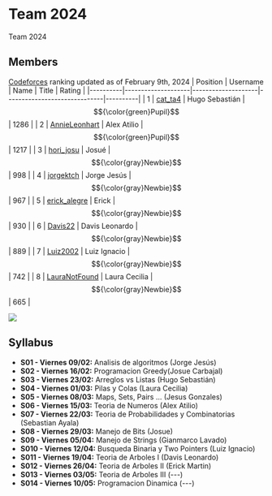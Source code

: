 # Team 2024
Team 2024
## Members
[Codeforces] ranking updated as of February 9th, 2024
| Position | Username           | Name               | Title                        | Rating   |
|----------|--------------------|--------------------|------------------------------|----------|
| 1        | [cat_ta4]          | Hugo Sebastián     | $${\color{green}Pupil}$$     | 1286     |
| 2        | [AnnieLeonhart]    | Alex Atilio        | $${\color{green}Pupil}$$	    | 1217     |
| 3        | [hori_josu]        | Josué              | $${\color{gray}Newbie}$$     |  998     |
| 4        | [jorgektch]        | Jorge Jesús        | $${\color{gray}Newbie}$$	    |  967     |
| 5        | [erick_alegre]     | Erick              | $${\color{gray}Newbie}$$	    |  930     |
| 6        | [Davis22]          | Davis Leonardo     | $${\color{gray}Newbie}$$	    |  889     |
| 7        | [Luiz2002]         | Luiz Ignacio       | $${\color{gray}Newbie}$$     |  742     |
| 8        | [LauraNotFound]    | Laura Cecilia      | $${\color{gray}Newbie}$$     |  665     |

![](https://geps.dev/progress/10.5)

[LauraNotFound]: https://codeforces.com/profile/LauraNotFound
[jorgektch]: https://codeforces.com/profile/jorgektch
[Luiz2002]: https://codeforces.com/profile/Luiz2002
[cat_ta4]: https://codeforces.com/profile/cat_ta4
[Davis22]: https://codeforces.com/profile/Davis22
[jorgektch]: https://codeforces.com/profile/jorgektch
[erick_alegre]: https://codeforces.com/profile/erick_alegre
[AnnieLeonhart]: https://codeforces.com/profile/AnnieLeonhart
[hori_josu]: https://codeforces.com/profile/hori_josu

[Codeforces]: https://codeforces.com/contests

## Syllabus
- **S01 - Viernes 09/02:** Analisis de algoritmos (Jorge Jesús)
- **S02 - Viernes 16/02:** Programacion Greedy(Josue Carbajal)
- **S03 - Viernes 23/02:** Arreglos vs Listas (Hugo Sebastián)
- **S04 - Viernes 01/03:** Pilas y Colas (Laura Cecilia)
- **S05 - Viernes 08/03:** Maps, Sets, Pairs ... (Jesus Gonzales)
- **S06 - Viernes 15/03:** Teoria de Numeros (Alex Atilio)
- **S07 - Viernes 22/03:** Teoria de Probabilidades y Combinatorias (Sebastian Ayala)
- **S08 - Viernes 29/03:** Manejo de Bits (Josue)
- **S09 - Viernes 05/04:** Manejo de Strings (Gianmarco Lavado)
- **S010 - Viernes 12/04:** Busqueda Binaria y Two Pointers (Luiz Ignacio)
- **S011 - Viernes 19/04:** Teoria de Arboles I (Davis Leonardo)
- **S012 - Viernes 26/04:** Teoria de Arboles II (Erick Martin)
- **S013 - Viernes 03/05:** Teoria de Arboles III (---)
- **S014 - Viernes 10/05:** Programacion Dinamica (---)
